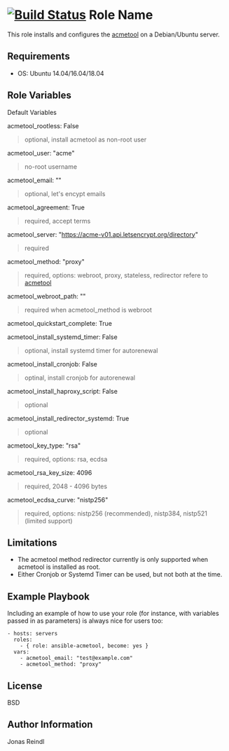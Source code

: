 [![Build Status](https://travis-ci.org/ohdearaugustin/ansible-acmetool.svg?branch=master)](https://travis-ci.org/ohdearaugustin/ansible-acmetool)
Role Name
=========

This role installs and configures the [acmetool](https://github.com/hlandau/acme) on a Debian/Ubuntu server.

Requirements
------------

* OS: Ubuntu 14.04/16.04/18.04

Role Variables
--------------

Default Variables

acmetool_rootless: False
> optional, install acmetool as non-root user

acmetool_user: "acme"
> no-root username

acmetool_email: ""
> optional, let's encypt emails

acmetool_agreement: True
> required, accept terms

acmetool_server: "https://acme-v01.api.letsencrypt.org/directory"
> required

acmetool_method: "proxy"
> required, options: webroot, proxy, stateless, redirector refere to [acmetool](https://hlandau.github.io/acme/userguide#web-server-configuration-challenges) 

acmetool_webroot_path: ""
> required when acmetool_method is webroot

acmetool_quickstart_complete: True

acmetool_install_systemd_timer: False
> optional, install systemd timer for autorenewal

acmetool_install_cronjob: False
> optinal, install cronjob for autorenewal

acmetool_install_haproxy_script: False
> optional

acmetool_install_redirector_systemd: True
> optional

acmetool_key_type: "rsa"
> required, options: rsa, ecdsa

acmetool_rsa_key_size: 4096
> required, 2048 - 4096 bytes

acmetool_ecdsa_curve: "nistp256"
> required, options: nistp256 (recommended), nistp384, nistp521 (limited support)

Limitations
-----------

* The acmetool method redirector currently is only supported when acmetool is installed as root.
* Either Cronjob or Systemd Timer can be used, but not both at the time.

Example Playbook
----------------

Including an example of how to use your role (for instance, with variables passed in as parameters) is always nice for users too:

    - hosts: servers
      roles:
        - { role: ansible-acmetool, become: yes }
      vars:
        - acmetool_email: "test@example.com"
        - acmetool_method: "proxy"

License
-------

BSD

Author Information
------------------

Jonas Reindl
